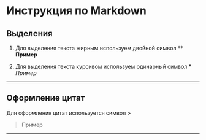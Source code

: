 # **Инструкция по Markdown**

## Выделения
1. Для выделения текста жирным используем двойной символ **
**Пример**

2. Для выделения текста курсивом используем одинарный символ *
*Пример*

***
## Оформление цитат
Для оформления цитат используется символ >
>Пример
***
##







